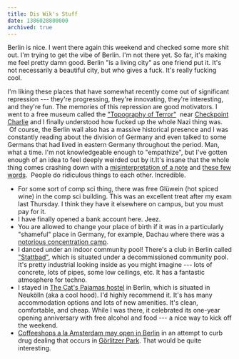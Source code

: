 ```yaml
---
title: Dis Wïk's Stuff
date: 1386028800000
archived: true
---
```


Berlin is nice. I went there again this weekend and checked some more
shit out. I'm trying to get the vibe of Berlin. I'm not there yet. So
far, it's making me feel pretty damn good. Berlin "is a living city" as
one friend put it. It's not necessarily a beautiful city, but who gives
a fuck. It's really fucking cool.

I'm liking these places that have somewhat recently come out of
significant repression --- they're progressing, they're innovating,
they're interesting, and they're fun. The memories of this repression
are good motivators. I went to a free museum called the ["Topography of
Terror"](http://www.topographie.de/)  near [Checkpoint
Charlie](https://www.google.com/maps/preview#!q=Checkpoint+Charlie%2C+Berlin%2C+Germany&data=!4m15!2m14!1m13!1s0x47a851d15c26d8cd%3A0x23a50042477d89c8!3m8!1m3!1d31549231!2d-95.677068!3d37.0625!3m2!1i1680!2i929!4f13.1!4m2!3d52.507593!4d13.390368)
and I finally understood how fucked up the whole Nazi thing was.  Of
course, the Berlin wall also has a massive historical presence and I was
constantly reading about the division of Germany and even talked to some
Germans that had lived in eastern Germany throughout the period. Man,
what a time. I'm not knowledgeable enough to "empathize", but I've
gotten enough of an idea to feel deeply weirded out by it.It's insane
that the whole thing comes crashing down with a [misinterpretation of a
note](http://en.wikipedia.org/wiki/Fall_of_the_inner_German_border#Opening_of_the_border_and_the_fall_of_the_GDR)
and [these few words](http://www.youtube.com/watch?v=b8GzptqhT68). 
People do ridiculous things to each other. Incredible.

-   For some sort of comp sci thing, there was free Glüwein (hot spiced
    wine) in the comp sci building. This was an excellent treat after my
    exam last Thursday. I think they have it elsewhere on campus, but
    you must pay for it.
-   I have finally opened a bank account here. Jeez.
-   You are allowed to change your place of birth if it was in a
    particularly "shameful" place in Germany, for example, Dachau where
    there was a [notorious concentration
    camp](http://en.wikipedia.org/wiki/Dachau_concentration_camp).
-   I danced under an indoor community pool! There's a club in Berlin
    called ["Stattbad"](http://www.stattbad.net/), which is situated
    under a decommissioned community pool. It's pretty industrial
    looking inside as you might imagine --- lots of concrete, lots of
    pipes, some low ceilings, etc. It has a fantastic atmosphere for
    techno. 
-   I stayed in [The Cat's Pajamas
    hostel](http://www.thecatspajamashostel.de/) in Berlin, which is
    situated in Neukölln (aka a cool hood). I'd highly recommend it.
    It's has many accommodation options and lots of new amenities. It's
    clean, comfortable, and cheap. While I was there, it celebrated its
    one-year opening anniversary with free alcohol and food --- a nice
    way to kick off the weekend.
-   [Coffeeshops a la Amsterdam may open in
    Berlin](http://rt.com/news/marijuana-berlin-shop-opens-462/) in an
    attempt to curb drug dealing that occurs in [Görlitzer
    Park](https://www.google.com/maps/preview#!data=!1m4!1m3!1d5877!2d13.4380442!3d52.4965481!4m12!2m11!1m10!1s0x0%3A0xdbc06edbfb7867fc!3m8!1m3!1d26081603!2d-95.677068!3d37.0625!3m2!1i1024!2i768!4f13.1).
    That would be quite interesting. 

